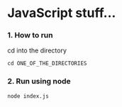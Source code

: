 # JavaScript stuff...

### 1. How to run
cd into the directory
```
cd ONE_OF_THE_DIRECTORIES
```

### 2. Run using node
```
node index.js
```
